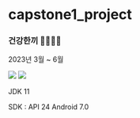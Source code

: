 # capstone1_project

### 건강한끼 🌮🍔🍜🥨

2023년 3월 ~ 6월

<img src="https://img.shields.io/badge/AndroidStudio-3DDC84?style=flat-square&logo=Android&logoColor=white"/> <img src="https://img.shields.io/badge/Firebase-FFCA28?style=flat-square&logo=firebase&logoColor=white"/>

JDK 11 

SDK : API 24 Android 7.0
